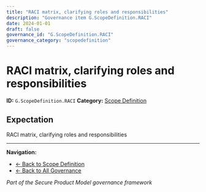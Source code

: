 ```yaml
---
title: "RACI matrix, clarifying roles and responsibilities"
description: "Governance item G.ScopeDefinition.RACI"
date: 2024-01-01
draft: false
governance_id: "G.ScopeDefinition.RACI"
governance_category: "scopedefinition"
---
```


# RACI matrix, clarifying roles and responsibilities

**ID:** `G.ScopeDefinition.RACI`
**Category:** [Scope Definition](../)

## Expectation

RACI matrix, clarifying roles and responsibilities


---

**Navigation:**
- [← Back to Scope Definition](../)
- [← Back to All Governance](/governance/)

*Part of the Secure Product Model governance framework*
